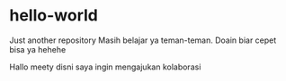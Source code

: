 # hello-world
Just another repository
Masih belajar ya teman-teman. Doain biar cepet bisa ya hehehe

Hallo meety disni saya ingin mengajukan kolaborasi
